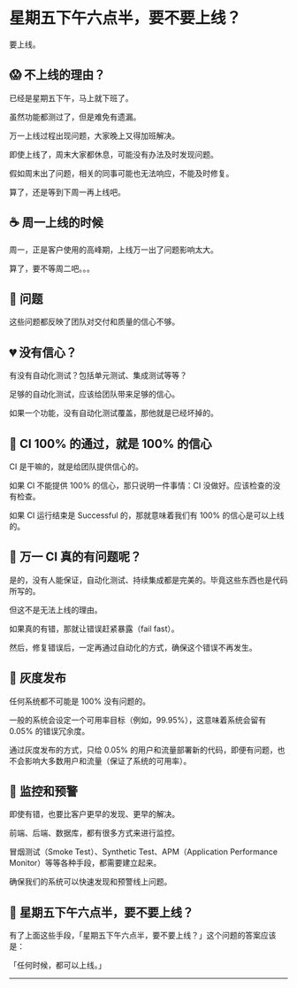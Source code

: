 # 星期五下午六点半，要不要上线？

要上线。

## 😱 不上线的理由？

已经是星期五下午，马上就下班了。

虽然功能都测过了，但是难免有遗漏。

万一上线过程出现问题，大家晚上又得加班解决。

即使上线了，周末大家都休息，可能没有办法及时发现问题。

假如周末出了问题，相关的同事可能也无法响应，不能及时修复。

算了，还是等到下周一再上线吧。

## ☕️ 周一上线的时候

周一，正是客户使用的高峰期，上线万一出了问题影响太大。

算了，要不等周二吧。。。

## 🥊 问题

这些问题都反映了团队对交付和质量的信心不够。

## 💔 没有信心？

有没有自动化测试？包括单元测试、集成测试等等？

足够的自动化测试，应该给团队带来足够的信心。

如果一个功能，没有自动化测试覆盖，那他就是已经坏掉的。

## 💯 CI 100% 的通过，就是 100% 的信心

CI 是干嘛的，就是给团队提供信心的。

如果 CI 不能提供 100% 的信心，那只说明一件事情：CI 没做好。应该检查的没有检查。

如果 CI 运行结束是 Successful 的，那就意味着我们有 100% 的信心是可以上线的。

## 🚒 万一 CI 真的有问题呢？

是的，没有人能保证，自动化测试、持续集成都是完美的。毕竟这些东西也是代码所写的。

但这不是无法上线的理由。

如果真的有错，那就让错误赶紧暴露（fail fast）。

然后，修复错误后，一定再通过自动化的方式，确保这个错误不再发生。

## 👻 灰度发布

任何系统都不可能是 100% 没有问题的。

一般的系统会设定一个可用率目标（例如，99.95%），这意味着系统会留有 0.05% 的错误冗余度。

通过灰度发布的方式，只给 0.05% 的用户和流量部署新的代码，即便有问题，也不会影响大多数用户和流量（保证了系统的可用率）。

## 🚨 监控和预警

即使有错，也要比客户更早的发现、更早的解决。

前端、后端、数据库，都有很多方式来进行监控。

冒烟测试（Smoke Test）、Synthetic Test、APM（Application Performance Monitor）等等各种手段，都需要建立起来。

确保我们的系统可以快速发现和预警线上问题。

## 🍻 星期五下午六点半，要不要上线？

有了上面这些手段，「星期五下午六点半，要不要上线？」这个问题的答案应该是：

「任何时候，都可以上线。」

---

<script src="https://giscus.app/client.js"
        data-repo="flanker/blog"
        data-repo-id="[在此输入仓库 ID]"
        data-category="comments"
        data-category-id="[在此输入分类 ID]"
        data-mapping="pathname"
        data-reactions-enabled="1"
        data-emit-metadata="0"
        data-input-position="bottom"
        data-theme="light"
        data-lang="zh-CN"
        data-loading="lazy"
        crossorigin="anonymous"
        async>
</script>

